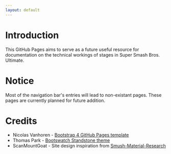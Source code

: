 ```yaml
---
layout: default
---
```

# Introduction
This GitHub Pages aims to serve as a future useful resource for documentation on the technical workings of stages in Super Smash Bros. Ultimate.

# Notice
Most of the navigation bar's entries will lead to non-existant pages. These pages are currently planned for future addition.

# Credits
- Nicolas Vanhoren - [Bootstrap 4 GitHub Pages template](https://nicolas-van.github.io/bootstrap-4-github-pages/)
- Thomas Park - [Bootswatch Standstone theme](https://bootswatch.com/sandstone/)
- ScanMountGoat - Site design inspiration from [Smush-Material-Research](https://scanmountgoat.github.io/Smush-Material-Research/)
